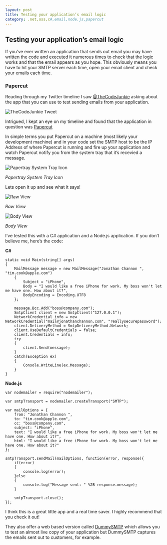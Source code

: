 ```yaml
---
layout: post
title: Testing your application’s email logic
category: .net,oss,c#,email,node.js,papercut
---
```


## Testing your application’s email logic

If you’ve ever written an application that sends out email you may have written the code and executed it numerous times to check that the logic works and that the email appears as you hope. This obviously means you have to hit your SMTP server each time, open your email client and check your emails each time.

### Papercut

Reading through my Twitter timeline I saw [@TheCodeJunkie][1] asking about the app that you can use to test sending emails from your application.

![TheCodeJunkie Tweet][2]

Intrigued, I kept an eye on my timeline and found that the application in question was [Papercut][3]

<!--excerpt-->

In simple terms you put Papercut on a machine (most likely your development machine) and in your code set the SMTP host to be the IP Address of where Papercut is running and fire up your application and watch Papercut notify you from the system tray that it’s recevied a message.

![Papertray System Tray Icon][4]

*Papertray System Tray Icon*

Lets open it up and see what it says!

![Raw View][5]

*Raw View*

![Body View][6]

*Body View*

I’ve tested this with a C# application and a Node.js application. If you don’t believe me, here’s the code:

**C#**

	static void Main(string[] args)
	{
		MailMessage message = new MailMessage("Jonathan Channon ", "tim.cook@apple.com")
		{
		    Subject = "iPhone",
		    Body = "I would like a free iPhone for work. My boss won't let me have one. How about it?",
		    BodyEncoding = Encoding.UTF8
		};
		
		message.Bcc.Add("boss@company.com");
		SmtpClient client = new SmtpClient("127.0.0.1");
		NetworkCredential info = new NetworkCredential("mail@jonathanchannon.com", "reallysecurepassword");
		client.DeliveryMethod = SmtpDeliveryMethod.Network;
		client.UseDefaultCredentials = false;
		client.Credentials = info;
		try
		{
		    client.Send(message);
		}
		catch(Exception ex)
		{
		    Console.WriteLine(ex.Message);
		}
	}

**Node.js**

	var nodemailer = require("nodemailer");
	
	var smtpTransport = nodemailer.createTransport("SMTP");
	
	var mailOptions = {
	    from: "Jonathan Channon ",
	    to: "tim.cook@apple.com",
	    cc: "boss@company.com",
	    subject: "iPhone",
	    text: "I would like a free iPhone for work. My boss won't let me have one. How about it?",
	    html: "I would like a free iPhone for work. My boss won't let me have one. How about it?"
	};
	
	smtpTransport.sendMail(mailOptions, function(error, response){
	    if(error)
	    {
	        console.log(error);
	    }else
	    {
	        console.log("Message sent: " %2B response.message);
	    }
	
	    smtpTransport.close();
	});

I think this is a great little app and a real time saver. I highly recommend that you check it out!

They also offer a web based version called [DummySMTP][8] which allows you to test an almost live copy of your application but DummySMTP captures the emails sent out to customers, for example.

   [1]: http://twitter.com/TheCodeJunkie
   [2]: http://blog.jonathanchannon.com/wp-content/uploads/2012/10/tweet.png ()
   [3]: http://papercut.codeplex.com/
   [4]: http://blog.jonathanchannon.com/wp-content/uploads/2012/10/Untitled.png (Papertray System Tray Icon)
   [5]: http://blog.jonathanchannon.com/wp-content/uploads/2012/10/raw-620x330.png (Raw View)
   [6]: http://blog.jonathanchannon.com/wp-content/uploads/2012/10/body-620x330.png (Body View)
   [8]: http://dummysmtp.com/

  